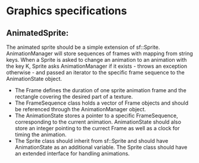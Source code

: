 # Graphics specifications
## AnimatedSprite:
The animated sprite should be a simple extension of sf::Sprite. AnimationManager will store sequences of frames with mapping from string keys. When a Sprite is asked to change an animation to an animation with the key K, Sprite asks AnimationManager if it exists - throws an exception otherwise - and passed an iterator to the specific frame sequence to the AnimationState object.
* The Frame defines the duration of one sprite animation frame and the rectangle covering the desired part of a texture.
* The FrameSequence class holds a vector of Frame objects and should be referenced through the AnimationManager object.
* The AnimationState stores a pointer to a specific FrameSequence, corresponding to the current animation. AnimationState should also store an integer pointing to the currect Frame as well as a clock for timing the animation.
* The Sprite class should inherit from sf::Sprite and should have AnimationState as an additional variable. The Sprite class should have an extended interface for handling animations.

